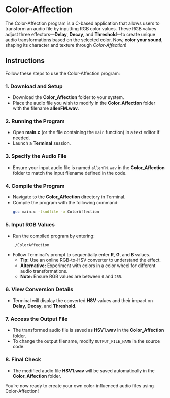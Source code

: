 # Color-Affection

The Color-Affection program is a C-based application that allows users to transform an audio file by inputting RGB color values. These RGB values adjust three effectors—**Delay**, **Decay**, and **Threshold**—to create unique audio transformations based on the selected color. Now, **color your sound**, shaping its character and texture through *Color-Affection*!

## Instructions

Follow these steps to use the Color-Affection program:

### 1. Download and Setup
- Download the **Color_Affection** folder to your system.
- Place the audio file you wish to modify in the **Color_Affection** folder with the filename **allenFM.wav**.

### 2. Running the Program
- Open **main.c** (or the file containing the `main` function) in a text editor if needed.
- Launch a **Terminal** session.

### 3. Specify the Audio File
- Ensure your input audio file is named `allenFM.wav` in the **Color_Affection** folder to match the input filename defined in the code.

### 4. Compile the Program
- Navigate to the **Color_Affection** directory in Terminal.
- Compile the program with the following command:
  ```bash
  gcc main.c -lsndfile -o ColorAffection
  ```

### 5. Input RGB Values
- Run the compiled program by entering:
  ```bash
  ./ColorAffection
  ```
- Follow Terminal's prompt to sequentially enter **R**, **G**, and **B** values.
  - **Tip:** Use an online RGB-to-HSV converter to understand the effect.
  - **Alternative:** Experiment with colors in a color wheel for different audio transformations.
  - **Note:** Ensure RGB values are between `0` and `255`.

### 6. View Conversion Details
- Terminal will display the converted **HSV** values and their impact on **Delay**, **Decay**, and **Threshold**.

### 7. Access the Output File
- The transformed audio file is saved as **HSV1.wav** in the **Color_Affection** folder.
- To change the output filename, modify `OUTPUT_FILE_NAME` in the source code.

### 8. Final Check
- The modified audio file **HSV1.wav** will be saved automatically in the **Color_Affection** folder.

You’re now ready to create your own color-influenced audio files using Color-Affection!
